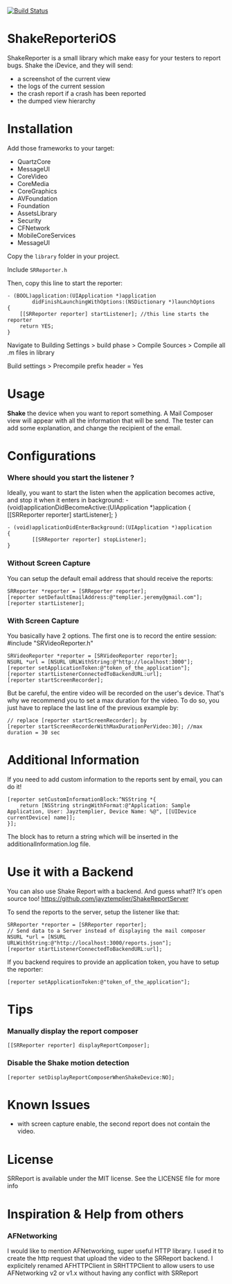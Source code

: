 [![Build Status](https://travis-ci.org/jayztemplier/ShakeReport.png)](https://travis-ci.org/jayztemplier/ShakeReport.png)

# ShakeReporteriOS
ShakeReporter is a small library which make easy for your testers to report bugs.
Shake the iDevice, and they will send:

* a screenshot of the current view
* the logs of the current session
* the crash report if a crash has been reported
* the dumped view hierarchy

# Installation

Add those frameworks to your target:

* QuartzCore
* MessageUI
* CoreVideo
* CoreMedia
* CoreGraphics
* AVFoundation
* Foundation
* AssetsLibrary
* Security
* CFNetwork
* MobileCoreServices
* MessageUI

Copy the `library` folder in your project.

Include `SRReporter.h`

Then, copy this line to start the reporter:

    - (BOOL)application:(UIApplication *)application 
			didFinishLaunchingWithOptions:(NSDictionary *)launchOptions
	{
   		[[SRReporter reporter] startListener]; //this line starts the reporter
   		return YES;
	}
	
Navigate to Building Settings > build phase > Compile Sources > Compile all .m files in library

Build settings > Precompile prefix header = Yes

# Usage

**Shake** the device when you want to report something. A Mail Composer view will appear with all the information that will be send. The tester can add some explanation, and change the recipient of the email.

# Configurations

### Where should you start the listener ?
Ideally, you want to start the listen when the application becomes active, and stop it when it enters in background:
	- (void)applicationDidBecomeActive:(UIApplication *)application
	{
    		[[SRReporter reporter] startListener];
	}

	- (void)applicationDidEnterBackground:(UIApplication *)application
	{
    		[[SRReporter reporter] stopListener];
	}

### Without Screen Capture
You can setup the default email address that should receive the reports:

	SRReporter *reporter = [SRReporter reporter];
    [reporter setDefaultEmailAddress:@"templier.jeremy@gmail.com"];
    [reporter startListener];

### With Screen Capture
You basically have 2 options. The first one is to record the entire session:
    #include "SRVideoReporter.h"
    
    SRVideoReporter *reporter = [SRVideoReporter reporter];
    NSURL *url = [NSURL URLWithString:@"http://localhost:3000"];
    [reporter setApplicationToken:@"token_of_the_application"];
    [reporter startListenerConnectedToBackendURL:url];
    [reporter startScreenRecorder];

But be careful, the entire video will be recorded on the user's device. That's why we recommend you to set a max duration for the video. To do so, you just have to replace the last line of the previous example by:

    // replace [reporter startScreenRecorder]; by
    [reporter startScreenRecorderWithMaxDurationPerVideo:30]; //max duration = 30 sec

# Additional Information
If you need to add custom information to the reports sent by email, you can do it!

    [reporter setCustomInformationBlock:^NSString *{
        return [NSString stringWithFormat:@"Application: Sample Application, User: Jayztemplier, Device Name: %@", [[UIDevice currentDevice] name]];
    }];

The block has to return a string which will be inserted in the additionalInformation.log file.

# Use it with a Backend
You can also use Shake Report with a backend. And guess what!? It's open source too!
https://github.com/jayztemplier/ShakeReportServer

To send the reports to the server, setup the listener like that:
	
    SRReporter *reporter = [SRReporter reporter];
    // Send data to a Server instead of displaying the mail composer
    NSURL *url = [NSURL URLWithString:@"http://localhost:3000/reports.json"];
    [reporter startListenerConnectedToBackendURL:url];

If you backend requires to provide an application token, you have to setup the reporter:

	[reporter setApplicationToken:@"token_of_the_application"];

# Tips
### Manually display the report composer
    [[SRReporter reporter] displayReportComposer];
### Disable the Shake motion detection
    [reporter setDisplayReportComposerWhenShakeDevice:NO];

# Known Issues

* with screen capture enable, the second report does not contain the video.

# License
SRReport is available under the MIT license. See the LICENSE file for more info

# Inspiration & Help from others
### AFNetworking
I would like to mention AFNetworking, super useful HTTP library. I used it to create the http request that upload the video to the SRReport backend. I explicitely renamed AFHTTPClient in SRHTTPClient to allow users to use AFNetworking v2 or v1.x without having any conflict with SRReport
